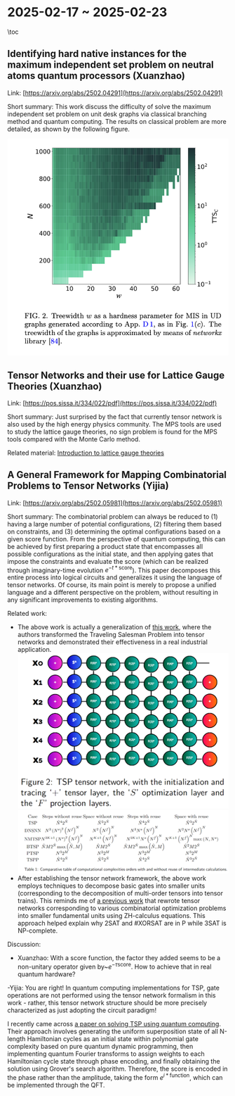 # 2025-02-17 ~ 2025-02-23

\toc

## Identifying hard native instances for the maximum independent set problem on neutral atoms quantum processors (Xuanzhao)

Link: [https://arxiv.org/abs/2502.04291](https://arxiv.org/abs/2502.04291)

Short summary: This work discuss the difficulty of solve the maximum independent set problem on unit desk graphs via classical branching method and quantum computing. The results on classical problem are more detailed, as shown by the following figure.

![](/notes/2025-02-17/mis_hard_instance.png)

## Tensor Networks and their use for Lattice Gauge Theories (Xuanzhao)

Link: [https://pos.sissa.it/334/022/pdf](https://pos.sissa.it/334/022/pdf)

Short summary: Just surprised by the fact that currently tensor network is also used by the high energy physics community. The MPS tools are used to study the lattice gauge theories, no sign problem is found for the MPS tools compared with the Monte Carlo method.

Related material: [Introduction to lattice gauge theories](https://www.damtp.cam.ac.uk/user/tong/gaugetheory/4lattice.pdf)

## A General Framework for Mapping Combinatorial Problems to Tensor Networks (Yijia)

Link: [https://arxiv.org/abs/2502.05981](https://arxiv.org/abs/2502.05981)

Short summary: The combinatorial problem can always be reduced to (1) having a large number of potential configurations, (2) filtering them based on constraints, and (3) determining the optimal configurations based on a given score function. From the perspective of quantum computing, this can be achieved by first preparing a product state that encompasses all possible configurations as the initial state, and then applying gates that impose the constraints and evaluate the score (which can be realized through imaginary-time evolution $e^{-t*\text{score}}$). This paper decomposes this entire process into logical circuits and generalizes it using the language of tensor networks. Of course, its main point is merely to propose a unified language and a different perspective on the problem, without resulting in any significant improvements to existing algorithms.

Related work:
- The above work is actually a generalization of [this work](https://arxiv.org/abs/2311.14344), where the authors transformed the Traveling Salesman Problem into tensor networks and demonstrated their effectiveness in a real industrial application.
![Tensor Networks Derived from the Traveling Salesman Problem](/notes/2025-02-17/tsp_circuit.png)
![Comparative computational complexities of the Job Reassignment Problem](/notes/2025-02-17/jrp_result.png)
- After establishing the tensor network framework, the above work employs techniques to decompose basic gates into smaller units (corresponding to the decomposition of multi-order tensors into tensor trains). This reminds me of [a previous work](https://arxiv.org/abs/2004.06455) that rewrote tensor networks corresponding to various combinatorial optimization problems into smaller fundamental units using ZH-calculus equations. This approach helped explain why 2SAT and #XORSAT are in P while 3SAT is NP-complete.

Discussion:
- Xuanzhao: With a score function, the factor they added seems to be a non-unitary operator given by~$e^{- \tau \text{score}}$. How to achieve that in real quantum hardware?

 -Yijia: You are right! In quantum computing implementations for TSP, gate operations are not performed using the tensor network formalism in this work - rather, this tensor network structure should be more precisely characterized as just adopting the circuit paradigm!

 I recently came across [a paper on solving TSP using quantum computing](https://arxiv.org/abs/2502.08853). Their approach involves generating the uniform superposition state of all N-length Hamiltonian cycles as an initial state within polynomial gate complexity based on pure quantum dynamic programming, then implementing quantum Fourier transforms to assign weights to each Hamiltonian cycle state through phase encoding, and finally obtaining the solution using Grover's search algorithm.
 Therefore, the score is encoded in the phase rather than the amplitude, taking the form $e^{i*\text{function}}$, which can be implemented through the QFT.

